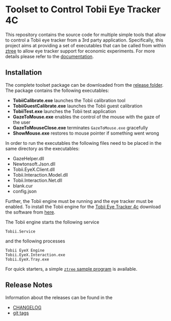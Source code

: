 # Toolset to Control Tobii Eye Tracker 4C

This repository contains the source code for multiple simple tools that allow to control a Tobii eye tracker from a 3rd party application.
Specifically, this project aims at providing a set of executables that can be called from within [ztree](http://www.ztree.uzh.ch/en.html) to allow eye tracker support for economic experiments.
For more details please refer to the [documentation](http://tpf.fluido.as:10012/TBI/TBI-tobii_eye_tracker_gaze/blob/master/doc/tutorial.pdf).

## Installation
The complete toolset package can be downloaded from the [release folder](http://tpf.fluido.as:10012/TBI/TBI-tobii_eye_tracker_gaze/blob/master/release).
The package contains the following executables:

 - **TobiiCalibrate.exe** launches the Tobii calibration tool
 - **TobiiGuestCalibrate.exe** launches the Tobii guest calibration
 - **TobiiTest.exe** launches the Tobii test application
 - **GazeToMouse.exe** enables the control of the mouse with the gaze of the user
 - **GazeToMouseClose.exe** terminates ``GazeToMouse.exe`` gracefully
 - **ShowMouse.exe** restores to mouse pointer if something went wrong

In order to run the executables the following files need to be placed in the same directory as the executables:

 - GazeHelper.dll
 - Newtonsoft.Json.dll
 - Tobii.EyeX.Client.dll
 - Tobii.Interaction.Model.dll
 - Tobii.Interaction.Net.dll
 - blank.cur
 - config.json


Further, the Tobii engine must be running and the eye tracker must be enabled.
To install the Tobii engine for the [Tobii Eye Tracker 4c](https://tobiigaming.com/eye-tracker-4c/) download the software from [here](https://tobiigaming.com/downloadlatest/?bundle=tobii-core).

The Tobii engine starts the following service

    Tobii.Service

and the following processes

    Tobii EyeX Engine
    Tobii.EyeX.Interaction.exe
    Tobii.EyeX.Tray.exe

For quick starters, a simple [``ztree`` sample program](http://tpf.fluido.as:10012/TBI/TBI-tobii_eye_tracker_gaze/blob/master/sample/template.ztt) is available.

## Release Notes
Information about the releases can be found in the

 - [CHANGELOG](http://tpf.fluido.as:10012/TBI/TBI-tobii_eye_tracker_gaze/blob/master/CHANGELOG)
 - [git tags](http://tpf.fluido.as:10012/TBI/TBI-tobii_eye_tracker_gaze/tags)
